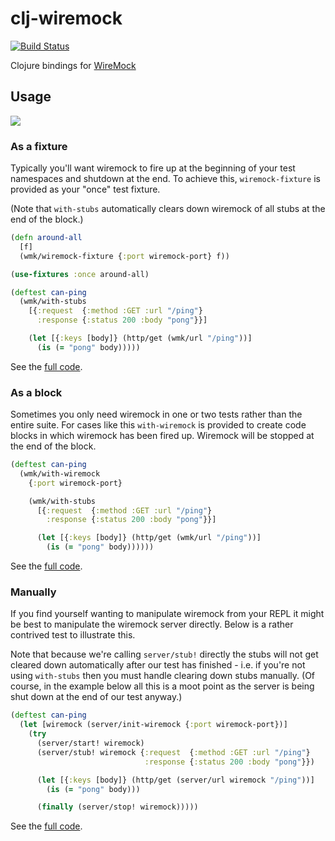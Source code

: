 # clj-wiremock
[![Build Status](https://travis-ci.org/kelveden/clj-wiremock.svg?branch=master)](https://travis-ci.org/kelveden/clj-wiremock)

Clojure bindings for [WireMock](http://wiremock.org/)

## Usage
![](https://clojars.org/kelveden/clj-wiremock/latest-version.svg)

### As a fixture
Typically you'll want wiremock to fire up at the beginning of your
test namespaces and shutdown at the end. To achieve this, `wiremock-fixture`
is provided as your "once" test fixture.

(Note that `with-stubs` automatically clears down wiremock of all
stubs at the end of the block.)

```clj
(defn around-all
  [f]
  (wmk/wiremock-fixture {:port wiremock-port} f))

(use-fixtures :once around-all)

(deftest can-ping
  (wmk/with-stubs
    [{:request  {:method :GET :url "/ping"}
      :response {:status 200 :body "pong"}}]

    (let [{:keys [body]} (http/get (wmk/url "/ping"))]
      (is (= "pong" body)))))
```

See the [full code](test/clj_wiremock/test/examples/as_fixture.clj). 

### As a block
Sometimes you only need wiremock in one or two tests rather than the entire
suite. For cases like this `with-wiremock` is provided to create 
code blocks in which wiremock has been fired up. Wiremock will be stopped
at the end of the block.

```clj
(deftest can-ping
  (wmk/with-wiremock
    {:port wiremock-port}

    (wmk/with-stubs
      [{:request  {:method :GET :url "/ping"}
        :response {:status 200 :body "pong"}}]

      (let [{:keys [body]} (http/get (wmk/url "/ping"))]
        (is (= "pong" body))))))
```

See the [full code](test/clj_wiremock/test/examples/as_block.clj). 


### Manually
If you find yourself wanting to manipulate wiremock from your REPL
it might be best to manipulate the wiremock server directly. Below is a
rather contrived test to illustrate this.

Note that because we're calling `server/stub!` directly the stubs will not get
cleared down automatically after our test has finished - i.e. if you're not
using `with-stubs` then you must handle clearing down stubs manually. (Of course,
in the example below all this is a moot point as the server is being shut down at
the end of our test anyway.)

```clj
(deftest can-ping
  (let [wiremock (server/init-wiremock {:port wiremock-port})]
    (try
      (server/start! wiremock)
      (server/stub! wiremock {:request  {:method :GET :url "/ping"}
                              :response {:status 200 :body "pong"}})

      (let [{:keys [body]} (http/get (server/url wiremock "/ping"))]
        (is (= "pong" body)))

      (finally (server/stop! wiremock)))))
```

See the [full code](test/clj_wiremock/test/examples/manually.clj).
